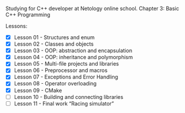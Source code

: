 Studying for C++ developer at Netology online school. 
Chapter 3: Basic C++ Programming

Lessons:
- [x] Lesson 01 - Structures and enum
- [x] Lesson 02 - Classes and objects
- [x] Lesson 03 - OOP: abstraction and encapsulation
- [x] Lesson 04 - OOP: inheritance and polymorphism
- [x] Lesson 05 - Multi-file projects and libraries
- [x] Lesson 06 - Preprocessor and macros
- [x] Lesson 07 - Exceptions and Error Handling
- [x] Lesson 08 - Operator overloading
- [x] Lesson 09 - CMake
- [ ] Lesson 10 - Building and connecting libraries
- [ ] Lesson 11 - Final work “Racing simulator”
